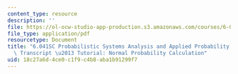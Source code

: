 ```yaml
---
content_type: resource
description: ''
file: https://ol-ocw-studio-app-production.s3.amazonaws.com/courses/6-041sc-probabilistic-systems-analysis-and-applied-probability-fall-2013/18c27a6d4ce0c1f9c4b8aba1b91299f7_MIT6_041SCF13_Normal_Probability_Calculation_300k.pdf
file_type: application/pdf
resourcetype: Document
title: "6.041SC Probabilistic Systems Analysis and Applied Probability, Fall 2013\
  \ Transcript \u2013 Tutorial: Normal Probability Calculation"
uid: 18c27a6d-4ce0-c1f9-c4b8-aba1b91299f7
---
```

